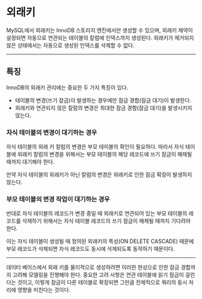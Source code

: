 

# 외래키

MySQL에서 외래키는 InnoDB 스토리지 엔진에서만 생성할 수 있으며, 외래키 제약이 설정되면 자동으로 연관되는 테이블의
칼럼에 인덱스까지 생성된다. 외래키가 제거되지 않은 상태에서는 자동으로 생성된 인덱스를 삭제할 수 없다.

---

## 특징

InnoDB의 외래키 관리에는 중요한 두 가지 특징이 있다.

- 테이블의 변경(쓰기 잠금)이 발생하는 경우에만 잠금 경합(잠금 대기)이 발생한다.
- 외래키와 연관되지 않은 칼럼의 변경은 최대한 잠금 경함(잠금 대기)을 발생시키지 않는다.

### 자식 테이블의 변경이 대기하는 경우

자식 테이블의 외래 키 칼럼의 변경은 부모 테이블의 확인이 필요하다. 
따라서 자식 테이블에 외래키 칼럼의 변경을 위해서는 
부모 테이블의 해당 레코드에 쓰기 잠금이 해제될 때까지 대기해야 한다.

만약 자식 테이블의 외래키가 아닌 칼럼의 변경은 외래키로 인한 잠금 확장이 발생하지 않는다.

### 부모 테이블의 변경 작업이 대기하는 경우

반대로 자식 테이블의 레코드가 변경 중일 때 외래키로 연관되어 있는 부모 테이블의 레코드를 삭제하기 위해서는
자식 테이블 레코드의 쓰기 잠금이 해제될 때까지 기다려야 한다.

이는 자식 테이블이 생성될 때 정의된 외래키의 특성(ON DELETE CASCADE) 때문에 부모 레코드가 삭제되면
자식 레코드도 동시에 삭제되도록 동작하기 때문이다.

---

데이터 베이스에서 외래 키를 물리적으로 생성하려면 이러한 현상으로 인한 잠금 경합까지 고려해 모델링을 진행해야 한다.
중요한 고려 사항은 연관 테이블에 읽기 잠금이 걸린다는 것이고, 이렇게 잠금이 다른 테이블로 확장되면
그만큼 전체적으로 쿼리의 동시 처리에 영향을 미친다는 것이다.